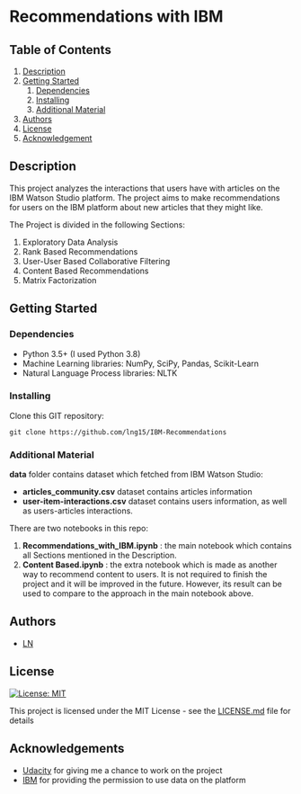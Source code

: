 # Recommendations with IBM

## Table of Contents
1. [Description](#description)
2. [Getting Started](#getting_started)
	1. [Dependencies](#dependencies)
	2. [Installing](#installing)
	3. [Additional Material](#material)
3. [Authors](#authors)
4. [License](#license)
5. [Acknowledgement](#acknowledgement)

<a name="descripton"></a>

## Description

This project analyzes the interactions that users have with articles on the IBM Watson Studio platform. The project aims to make recommendations for users on the IBM platform about new articles that they might like. 

The Project is divided in the following Sections:

1. Exploratory Data Analysis 
2. Rank Based Recommendations
3. User-User Based Collaborative Filtering
4. Content Based Recommendations
5. Matrix Factorization 

<a name="getting_started"></a>
## Getting Started

<a name="dependencies"></a>

### Dependencies
* Python 3.5+ (I used Python 3.8)
* Machine Learning libraries: NumPy, SciPy, Pandas, Scikit-Learn
* Natural Language Process libraries: NLTK

<a name="installing"></a>

### Installing
Clone this GIT repository:
```
git clone https://github.com/lng15/IBM-Recommendations
```
<a name="material"></a>

### Additional Material

**data** folder contains dataset which fetched from IBM Watson Studio:

- **articles_community.csv** dataset contains articles information
- **user-item-interactions.csv** dataset contains users information, as well as users-articles interactions.

There are two notebooks in this repo:

1. **Recommendations_with_IBM.ipynb** : the main notebook which contains all Sections mentioned in the Description.
2. **Content Based.ipynb** : the extra notebook which is made as another way to recommend content to users. It is not required to finish the project and it will be improved in the future. However, its result can be used to compare to the approach in the main notebook above.

<a name="authors"></a>

## Authors

* [LN](https://github.com/lng15)

<a name="license"></a>

## License
[![License: MIT](https://img.shields.io/badge/License-MIT-yellow.svg)](https://opensource.org/licenses/MIT)

This project is licensed under the MIT License - see the [LICENSE.md](LICENSE.md) file for details

<a name="acknowledgement"></a>

## Acknowledgements

* [Udacity](https://www.udacity.com/) for giving me a chance to work on the project
* [IBM](https://dataplatform.cloud.ibm.com/login) for providing the permission to use data on the platform

<a name="screenshots"></a>

